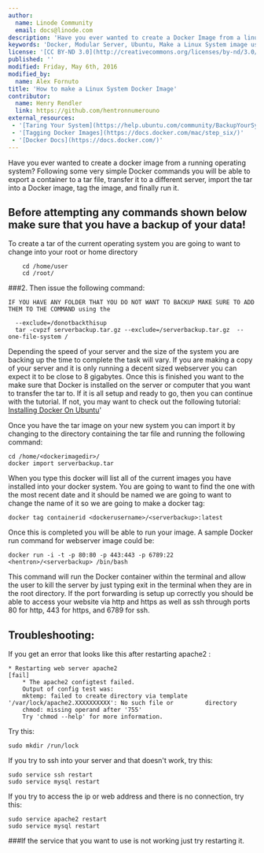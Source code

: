 ```yaml
---
author:
  name: Linode Community
  email: docs@linode.com
description: 'Have you ever wanted to create a Docker Image from a linux operating system that is still online? By following some very simple Docker commands you will be able to export a container to a tar file, transfer it to a different server, import the tar into a Docker Image, tag the image, and finally run it.'
keywords: 'Docker, Modular Server, Ubuntu, Make a Linux System image using Docker, Use Docker to Make a Full Linux System Image'
license: '[CC BY-ND 3.0](http://creativecommons.org/licenses/by-nd/3.0/us/)'
published: ''
modified: Friday, May 6th, 2016
modified_by:
  name: Alex Fornuto
title: 'How to make a Linux System Docker Image'
contributor:
  name: Henry Rendler
  link: https://github.com/hentronnumerouno
external_resources:
 - '[Taring Your System](https://help.ubuntu.com/community/BackupYourSystem/TAR)'
 - '[Tagging Docker Images](https://docs.docker.com/mac/step_six/)'
 - '[Docker Docs](https://docs.docker.com/)'
--- 
```


Have you ever wanted to create a docker image from a running operating system? Following some very simple Docker commands you will be able to export a container to a tar file, transfer it to a different server, import the tar into a Docker image, tag the image, and finally run it.


## Before attempting any commands shown below make sure that you have a backup of your data!

To create a tar of the current operating system you are going to want to change into your root or home directory

        cd /home/user
        cd /root/

###2.  Then issue the following command:

    IF YOU HAVE ANY FOLDER THAT YOU DO NOT WANT TO BACKUP MAKE SURE TO ADD THEM TO THE COMMAND using the 

      --exclude=/donotbackthisup 
      tar -cvpzf serverbackup.tar.gz --exclude=/serverbackup.tar.gz  --one-file-system /


 Depending the speed of your server and the size of the system you are backing up the time to complete the task will vary. If you are making a copy of your server and it is only running a decent sized webserver you can expect it to be close to 8 gigabytes. Once this is finished you want to the make sure that Docker is installed on the server or computer that you want to transfer the tar to. If it is all setup and ready to go, then you can continue with the tutorial. If not, you may want to check out the following tutorial:
  [Installing Docker On Ubuntu](https://docs.docker.com/engine/installation/linux/ubuntulinux/)'

Once you have the tar image on your new system you can import it by changing to the directory containing the tar file and running the following command:

	cd /home/<dockerimagedir>/
	docker import serverbackup.tar

 When you type this docker will list all of the current images you have installed into your docker system. You are going to want to find the one with the most recent date and it should be named <none> we are going to want to change the name of it so we are going to make a docker tag:

	docker tag containerid <dockerusername>/<serverbackup>:latest


Once this is completed you will be able to run your image. A sample Docker run command for webserver image could be:

	docker run -i -t -p 80:80 -p 443:443 -p 6789:22 <hentron>/<serverbackup> /bin/bash

This command will run the Docker container within the terminal and allow the user to kill the server by just typing exit in the terminal when they are in the root directory. If the port forwarding is setup up correctly you should be able to access your website via http and https as well as ssh through ports 80 for http, 443 for https, and 6789 for ssh.

## Troubleshooting:

If you get an error that looks like this after restarting apache2 :  

	* Restarting web server apache2                                         [fail]
 		* The apache2 configtest failed.
		Output of config test was:
		mktemp: failed to create directory via template '/var/lock/apache2.XXXXXXXXXX': No such file or 		directory
		chmod: missing operand after '755'
		Try 'chmod --help' for more information.

Try this:
    
	sudo mkdir /run/lock

If you try to ssh into your server and that doesn't work, try this:

	sudo service ssh restart
	sudo service mysql restart


If you try to access the ip or web address and there is no connection, try this:
	
	sudo service apache2 restart
	sudo service mysql restart


###If the service that you want to use is not working just try restarting it.
